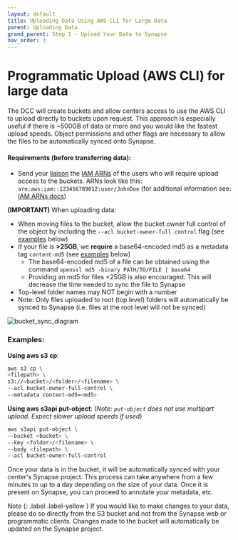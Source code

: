 ```yaml
---
layout: default
title: Uploading Data Using AWS CLI for Large Data
parent: Uploading Data
grand_parent: Step 1 - Upload Your Data to Synapse 
nav_order: 3
---
```


# Programmatic Upload (AWS CLI) for large data

The DCC will create buckets and allow centers access to use the AWS CLI to upload directly to buckets upon request. This approach is especially useful if there is ~500GB of data or more and you would like the fastest upload speeds. Object permissions and other flags are necessary to allow the files to be automatically synced onto Synapse.

#### Requirements (before transferring data):

- Send your [liaison](dcc-liaison) the [IAM ARNs](https://docs.aws.amazon.com/IAM/latest/UserGuide/reference_identifiers.html#identifiers-arns) of the users who will require upload access to the buckets. ARNs look like this: `arn:aws:iam::123456789012:user/JohnDoe` (for additional information see: [IAM ARNs docs](https://docs.aws.amazon.com/IAM/latest/UserGuide/reference_identifiers.html#identifiers-arns))

**(IMPORTANT)** When uploading data:
- When moving files to the bucket, allow the bucket owner full control of the object by including the `--acl bucket-owner-full control` flag (see [examples](#examples) below)
- If your file is **>25GB**, we **require** a base64-encoded md5 as a metadata tag `content-md5` (see [examples](#examples) below)
     - The base64-encoded md5 of a file can be obtained using the command 
`openssl md5 -binary PATH/TO/FILE | base64`
     - Providing an md5 for files <25GB is also encouraged. This will decrease the time needed to sync the file to Synapse
- Top-level folder names may NOT begin with a number
- Note: Only files uploaded to root (top level) folders will automatically be synced to Synapse (i.e. files at the root level will not be synced)

![bucket_sync_diagram](https://user-images.githubusercontent.com/63608514/93384855-375e8180-f81a-11ea-91d7-400bb7ffa8a8.jpeg)


### Examples:

**Using aws s3 cp**: 
``` bash
aws s3 cp \
<filepath> \
s3://<bucket>/<folder>/<filename> \
--acl bucket-owner-full-control \ 
--metadata content-md5=<md5>
```

**Using aws s3api put-object**: (_Note: `put-object` does not use multipart upload. Expect slower upload speeds if used_)
```bash
aws s3api put-object \ 
--bucket <bucket> \
--key <folder>/<filename> \
--body <filepath> \
--acl bucket-owner-full-control 
```

Once your data is in the bucket, it will be automatically synced with your center's Synapse project. This process can take anywhere from a few minutes to up to a day depending on the size of your data. Once it is present on Synapse, you can proceed to annotate your metadata, etc. 

Note {: .label .label-yellow } 
If you would like to make changes to your data, please do so directly from the S3 bucket and not from the Synapse web or programmatic clients. Changes made to the bucket will automatically be updated on the Synapse project. 